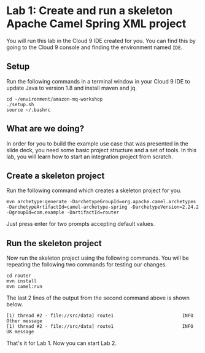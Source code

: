 # Lab 1: Create and run a skeleton Apache Camel Spring XML project

You will run this lab in the Cloud 9 IDE created for you.  You can find this by going to the Cloud 9 console and finding the environment named `IDE`.

## Setup

Run the following commands in a terminal window in your Cloud 9 IDE to update Java to version 1.8 and install maven and jq.

```
cd ~/environment/amazon-mq-workshop
./setup.sh
source ~/.bashrc
```

## What are we doing?

In order for you to build the example use case that was presented in the slide deck, you need some basic project structure and a set of tools. In this lab, you will learn how to start an integration project from scratch. 

## Create a skeleton project

Run the following command which creates a skeleton project for you.

```
mvn archetype:generate -DarchetypeGroupId=org.apache.camel.archetypes -DarchetypeArtifactId=camel-archetype-spring -DarchetypeVersion=2.24.2 -DgroupId=com.example -DartifactId=router
```
Just press enter for two prompts accepting default values.

## Run the skeleton project 

Now run the skeleton project using the following commands. You will be repeating the following two commands for testing our changes.

```
cd router
mvn install
mvn camel:run
```

The last 2 lines of the output from the second command above is shown below.

```
[1) thread #2 - file://src/data] route1                         INFO  Other message
[1) thread #2 - file://src/data] route1                         INFO  UK message
```

That's it for Lab 1. Now you can start Lab 2.
